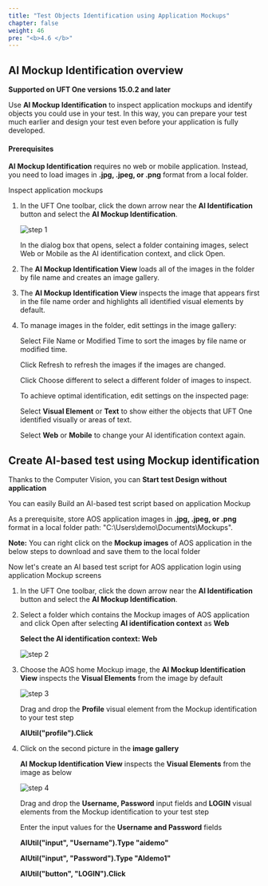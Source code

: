 ```yaml
---
title: "Test Objects Identification using Application Mockups"
chapter: false
weight: 46
pre: "<b>4.6 </b>"
---
```


## AI Mockup Identification overview

**Supported on UFT One versions 15.0.2 and later**

Use **AI Mockup Identification** to inspect application mockups and identify objects you could use in your test. In this way, you can prepare your test much earlier and design your test even before your application is fully developed.

#### Prerequisites

**AI Mockup Identification** requires no web or mobile application. Instead, you need to load images in **.jpg, .jpeg, or .png** format from a local folder.

Inspect application mockups

1. In the UFT One toolbar, click the down arrow near the **AI Identification** button  and select the **AI Mockup Identification**.

	![step 1](/images/40_Create_UFT_AI_Based_Test/ai_mockup.png)

	In the dialog box that opens, select a folder containing images, select Web or Mobile as the AI identification context, and click Open.

2. The **AI Mockup Identification View** loads all of the images in the folder by file name and creates an image gallery.

3. The **AI Mockup Identification View** inspects the image that appears first in the file name order and highlights all identified visual elements by default.

4. To manage images in the folder, edit settings in the image gallery:

	Select File Name or Modified Time to sort the images by file name or modified time.

	Click Refresh to refresh the images if the images are changed.

	Click Choose different to select a different folder of images to inspect.

	To achieve optimal identification, edit settings on the inspected page:

	Select **Visual Element** or **Text** to show either the objects that UFT One identified visually or areas of text.

	Select **Web** or **Mobile** to change your AI identification context again.

## Create AI-based test using Mockup identification

Thanks to the Computer Vision, you can **Start test Design without application**

You can easily Build an AI-based test script based on application Mockup

As a prerequisite, store AOS application images in **.jpg, .jpeg, or .png** format in a local folder path: "C:\Users\demo\Documents\Mockups".

**Note:** You can right click on the **Mockup images** of AOS application in the below steps to download and save them to the local folder

Now let's create an AI based test script for AOS application login using application Mockup screens

1. In the UFT One toolbar, click the down arrow near the **AI Identification** button  and select the **AI Mockup Identification**.

2. Select a folder which contains the Mockup images of AOS application and click Open after selecting **AI identification context** as **Web**

	**Select the AI identification context: Web**

	![step 2](/images/30_Create_UFT_AI_Based_Test/mockup_images.PNG)

3. Choose the AOS home Mockup image, the **AI Mockup Identification View** inspects the **Visual Elements** from the image by default

	![step 3](/images/30_Create_UFT_AI_Based_Test/mockup_identification1.PNG)

	Drag and drop the **Profile** visual element from the Mockup identification to your test step

	**AIUtil("profile").Click**

4. Click on the second picture in the **image gallery**

	**AI Mockup Identification View** inspects the **Visual Elements** from the image as below

	![step 4](/images/30_Create_UFT_AI_Based_Test/mockup_identification2.PNG)

	Drag and drop the **Username, Password** input fields and **LOGIN** visual elements from the Mockup identification to your test step

	Enter the input values for the **Username and Password** fields

	**AIUtil("input", "Username").Type "aidemo"**

	**AIUtil("input", "Password").Type "AIdemo1"**

	**AIUtil("button", "LOGIN").Click**
